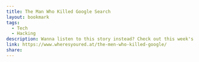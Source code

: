 ```yaml
---
title: The Man Who Killed Google Search
layout: bookmark
tags:
  - Tech
  - Hacking
description: Wanna listen to this story instead? Check out this week's Better Offline podcast, &quot;The Man That Destroyed Google Search, available on Apple Podcasts, Spotify, and anywhere else you get your podcasts. This is the story of how Google Search died, and the people responsible for killing it. The story begins
link: https://www.wheresyoured.at/the-men-who-killed-google/
share:
---
```


